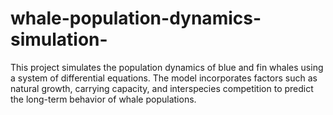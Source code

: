 # whale-population-dynamics-simulation-
This project simulates the population dynamics of blue and fin whales using a system of differential equations. The model incorporates factors such as natural growth, carrying capacity, and interspecies competition to predict the long-term behavior of whale populations.
